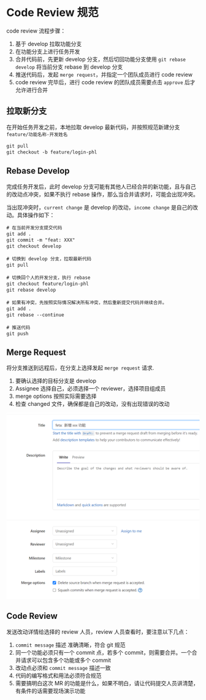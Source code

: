 # Code Review 规范

code review 流程步骤：

1. 基于 develop 拉取功能分支
2. 在功能分支上进行任务开发
3. 合并代码前，先更新 develop 分支，然后切回功能分支使用 `git rebase develop` 将当前分支 rebase 到 develop 分支
4. 推送代码后，发起 `merge request`，并指定一个团队成员进行 code review
5. code review 完毕后，进行 code review 的团队成员需要点击 `approve` 后才允许进行合并

## 拉取新分支

在开始任务开发之前，本地拉取 develop 最新代码，并按照规范新建分支 `feature/功能名称-开发姓名`

```shell
git pull
git checkout -b feature/login-phl
```

## Rebase Develop

完成任务开发后，此时 develop 分支可能有其他人已经合并的新功能，且与自己的改动点冲突，如果不执行 rebase 操作，那么当合并请求时，可能会出现冲突。

当出现冲突时，`current change` 是 develop 的改动，`income change` 是自己的改动。具体操作如下：

```shell
# 在当前开发分支提交代码
git add .
git commit -m "feat: XXX"
git checkout develop
 ​
# 切换到 develop 分支，拉取最新代码
git pull
 ​
# 切换回个人的开发分支，执行 rebase
git checkout feature/login-phl
git rebase develop
 ​
# 如果有冲突，先按照实际情况解决所有冲突，然后重新提交代码并继续合并。
git add .
git rebase --continue
 
# 推送代码​
git push
```

## Merge Request

将分支推送到远程后，在分支上选择发起 `merge request` 请求.

1. 要确认选择的目标分支是 develop
2. Assignee 选择自己，必须选择一个 reviewer，选择项目组成员
3. merge options 按照实际需要选择
4. 检查 changed 文件，确保都是自己的改动，没有出现错误的改动

![](./img/codereview.png)

## Code Review

发送改动详情给选择的 review 人员，review 人员查看时，要注意以下几点：

1. `commit message` 描述 准确清晰，符合 git 规范
2. 同一个功能必须只有一个 commit 点，若多个 commit，则需要合并。一个合并请求可以包含多个功能或多个 commit
3. 改动点必须和 `commit message` 描述一致
4. 代码的编写格式和用法必须符合规范
5. 需要搞明白这次 MR 的功能是什么，如果不明白，请让代码提交人员讲清楚，有条件的话需要现场演示功能
